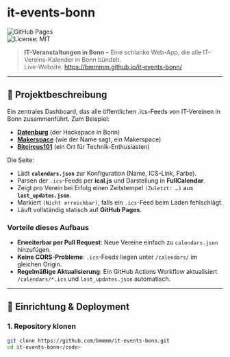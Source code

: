 # it-events-bonn

![GitHub Pages](https://img.shields.io/badge/GitHub%20Pages-deployed-green)  
![License: MIT](https://img.shields.io/badge/License-MIT-blue)

> **IT-Veranstaltungen in Bonn** – Eine schlanke Web-App, die alle IT-Vereins-Kalender in Bonn bündelt.  
Live-Website: https://bmmmm.github.io/it-events-bonn/

---

## 📌 Projektbeschreibung

Ein zentrales Dashboard, das alle öffentlichen .ics-Feeds von IT-Vereinen in Bonn zusammenführt. Zum Beispiel:
- [**Datenburg**](https://datenburg.org/) (der Hackspace in Bonn)
- [**Makerspace**](https://makerspacebonn.de/) (wie der Name sagt, ein Makerspace)
- [**Bitcircus101**](https://bitcircus101.de/) (ein Ort für Technik-Enthusiasten)

Die Seite:

- Lädt **`calendars.json`** zur Konfiguration (Name, ICS-Link, Farbe).
- Parsen der `.ics`-Feeds per **ical.js** und Darstellung in **FullCalendar**.
- Zeigt pro Verein bei Erfolg einen Zeitstempel `(Zuletzt: …)` aus **`last_updates.json`**.
- Markiert `(Nicht erreichbar)`, falls ein `.ics`-Feed beim Laden fehlschlägt.
- Läuft vollständig statisch auf **GitHub Pages**.

### Vorteile dieses Aufbaus

- **Erweiterbar per Pull Request**: Neue Vereine einfach zu `calendars.json` hinzufügen.  
- **Keine CORS-Probleme**: `.ics`-Feeds liegen unter `/calendars/` im gleichen Origin.  
- **Regelmäßige Aktualisierung**: Ein GitHub Actions Workflow aktualisiert `/calendars/*.ics` und `last_updates.json` automatisch.

---

## 🚀 Einrichtung & Deployment

### 1. Repository klonen

```bash
git clone https://github.com/bmmmm/it-events-bonn.git
cd it-events-bonn</code>